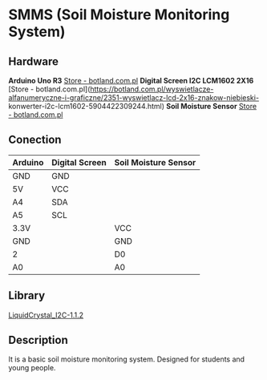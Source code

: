# SMMS (Soil Moisture Monitoring System)

## Hardware
**Arduino Uno R3** [Store - botland.com.pl](https://botland.com.pl)
**Digital Screen I2C LCM1602 2X16** [Store - botland.com.pl](https://botland.com.pl/wyswietlacze-alfanumeryczne-i-graficzne/2351-wyswietlacz-lcd-2x16-znakow-niebieski-     konwerter-i2c-lcm1602-5904422309244.html)
**Soil Moisture Sensor** [Store - botland.com.pl](https://botland.com.pl/czujniki-wilgotnosci/1588-czujnik-wilgotnosci-gleby-5904422368289.html)

## Conection 

|Arduino|Digital Screen|Soil Moisture Sensor|
|-------|--------------|--------------------|
|  GND  |  GND  |       |
|  5V   |  VCC  |       | 
|  A4   |  SDA  |       |
|  A5   |  SCL  |       |
|  3.3V |       |  VCC  |
|  GND  |       |  GND  |
|  2    |       |  D0   |
|  A0   |       |  A0   |


## Library 
[LiquidCrystal_I2C-1.1.2](https://www.arduinolibraries.info/libraries/liquid-crystal-i2-c)


## Description
It is a basic soil moisture monitoring system. Designed for students and young people.
